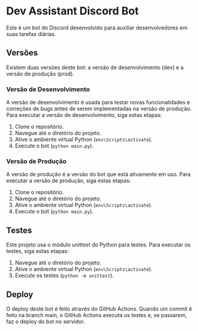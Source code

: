 # Dev Assistant Discord Bot

Este é um bot do Discord desenvolvido para auxiliar desenvolvedores em suas tarefas diárias.

## Versões

Existem duas versões deste bot: a versão de desenvolvimento (dev) e a versão de produção (prod).

### Versão de Desenvolvimento

A versão de desenvolvimento é usada para testar novas funcionalidades e correções de bugs antes de serem implementadas na versão de produção. Para executar a versão de desenvolvimento, siga estas etapas:

1. Clone o repositório.
2. Navegue até o diretório do projeto.
3. Ative o ambiente virtual Python (`env\Scripts\activate`).
4. Execute o bot (`python main.py`).

### Versão de Produção

A versão de produção é a versão do bot que está ativamente em uso. Para executar a versão de produção, siga estas etapas:

1. Clone o repositório.
2. Navegue até o diretório do projeto.
3. Ative o ambiente virtual Python (`env\Scripts\activate`).
4. Execute o bot (`python main.py`).

## Testes

Este projeto usa o módulo unittest do Python para testes. Para executar os testes, siga estas etapas:

1. Navegue até o diretório do projeto.
2. Ative o ambiente virtual Python (`env\Scripts\activate`).
3. Execute os testes (`python -m unittest`).

## Deploy

O deploy deste bot é feito através do GitHub Actions. Quando um commit é feito na branch main, o GitHub Actions executa os testes e, se passarem, faz o deploy do bot no servidor.